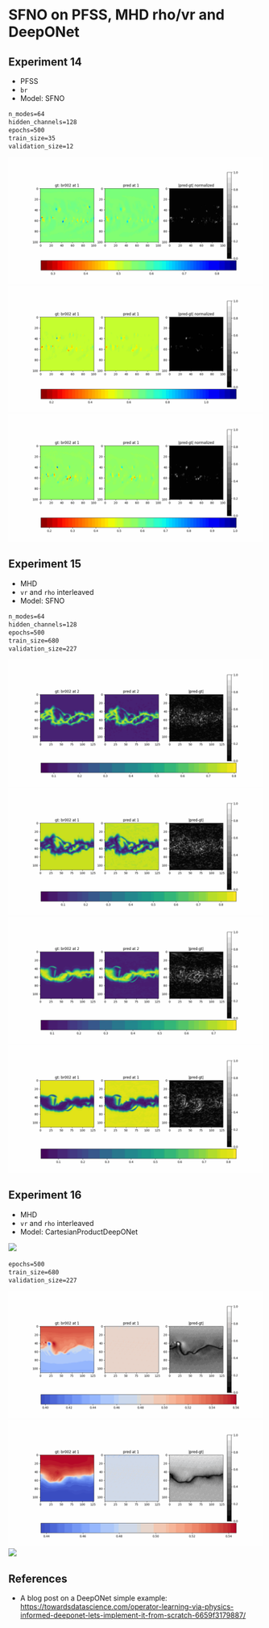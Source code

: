 # SFNO on PFSS, MHD rho/vr and DeepONet

## Experiment 14

- PFSS
- `br`
- Model: SFNO

```
n_modes=64
hidden_channels=128
epochs=500
train_size=35
validation_size=12
```

<img src="resources/week_16/exp_14_1.gif">
<img src="resources/week_16/exp_14_2.gif">
<img src="resources/week_16/exp_14_3.gif">

## Experiment 15

- MHD
- `vr` and `rho` interleaved
- Model: SFNO

```
n_modes=64
hidden_channels=128
epochs=500
train_size=680
validation_size=227
```

<img src="resources/week_16/exp_15_1_rho.gif">
<img src="resources/week_16/exp_15_1_v.gif">

<img src="resources/week_16/exp_15_2_rho.gif">
<img src="resources/week_16/exp_15_2_v.gif">

## Experiment 16

- MHD
- `vr` and `rho` interleaved
- Model: CartesianProductDeepONet

<img src="https://www.mdpi.com/algorithms/algorithms-15-00325/article_deploy/html/images/algorithms-15-00325-g001.png">

```
epochs=500
train_size=680
validation_size=227
```

<img src="resources/week_16/exp_16_1.gif">
<img src="resources/week_16/exp_16_2.gif">
<img src="resources/week_16/exp_17_loss.png">



## References
- A blog post on a DeepONet simple example: https://towardsdatascience.com/operator-learning-via-physics-informed-deeponet-lets-implement-it-from-scratch-6659f3179887/